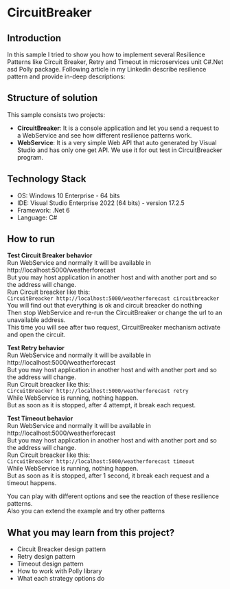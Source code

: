 # CircuitBreaker

## Introduction
In this sample I tried to show you how to implement several Resilience Patterns like Circuit Breaker, Retry and Timeout in microservices unit C#.Net asd Polly package.
Following article in my Linkedin describe resilience pattern and provide in-deep descriptions:  


## Structure of solution
This sample consists two projects:  
- **CircuitBreaker**: It is a console application and let you send a request to a WebService and see how different resilience patterns work.
- **WebService**: It is a very simple Web API that auto generated by Visual Studio and has only one get API. We use it for out test in CircuitBreacker program.

## Technology Stack
- OS: Windows 10 Enterprise - 64 bits
- IDE: Visual Studio Enterprise 2022 (64 bits) - version 17.2.5
- Framework: .Net 6
- Language: C#

## How to run 
**Test Circuit Breaker behavior**  
Run WebService and normally it will be available in http://localhost:5000/weatherforecast  
But you may host application in another host and with another port and so the address will change.  
Run Circuit breacker like this:  
`CircuitBreacker http://localhost:5000/weatherforecast circuitbreacker`  
You will find out that everything is ok and circuit breacker do nothing  
Then stop WebService and re-run the CircuitBreaker or change the url to an unavailable address.  
This time you will see after two request, CircuitBreaker mechanism activate and open the circuit.  

**Test Retry behavior**  
Run WebService and normally it will be available in http://localhost:5000/weatherforecast  
But you may host application in another host and with another port and so the address will change.  
Run Circuit breacker like this:  
`CircuitBreacker http://localhost:5000/weatherforecast retry`  
While WebService is running, nothing happen.  
But as soon as it is stopped, after 4 attempt, it break each request.  

**Test Timeout behavior**  
Run WebService and normally it will be available in http://localhost:5000/weatherforecast  
But you may host application in another host and with another port and so the address will change.  
Run Circuit breacker like this:  
`CircuitBreacker http://localhost:5000/weatherforecast timeout`  
While WebService is running, nothing happen.  
But as soon as it is stopped, after 1 second, it break each request and a timeout happens.  

You can play with different options and see the reaction of these resilience patterns.  
Also you can extend the example and try other patterns  

## What you may learn from this project?
- Circuit Breacker design pattern
- Retry design pattern
- Timeout design pattern
- How to work with Polly library
- What each strategy options do
